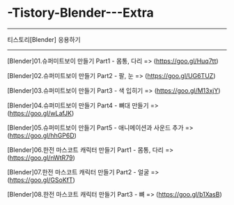 # -Tistory-Blender---Extra

-----------------------------------


티스토리[Blender] 응용하기

-----------------------------------

[Blender]01.슈퍼미트보이 만들기 Part1 - 몸통, 다리 => (https://goo.gl/Huq7tt)

[Blender]02.슈퍼미트보이 만들기 Part2 - 팔, 눈 => (https://goo.gl/UG6TUZ)

[Blender]03.슈퍼미트보이 만들기 Part3 - 색 입히기 => (https://goo.gl/M13xjY)

[Blender]04.슈퍼미트보이 만들기 Part4 - 뼈대 만들기 => (https://goo.gl/wLafJK)

[Blender]05.슈퍼미트보이 만들기 Part5 - 애니메이션과 사운드 추가 => (https://goo.gl/hhGP6D)

[Blender]06.한전 마스코트 캐릭터 만들기 Part1 - 몸통, 다리 => (https://goo.gl/nWtR79)

[Blender]07.한전 마스코트 캐릭터 만들기 Part2 - 얼굴 => (https://goo.gl/GSoKfT)

[Blender]08.한전 마스코트 캐릭터 만들기 Part3 - 뼈 => (https://goo.gl/b1XasB)
